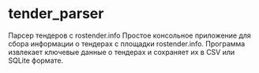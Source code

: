 # tender_parser
Парсер тендеров с rostender.info Простое консольное приложение для сбора информации о тендерах с площадки rostender.info. Программа извлекает ключевые данные о тендерах и сохраняет их в CSV или SQLite формате.

